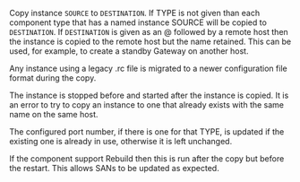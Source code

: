 Copy instance `SOURCE` to `DESTINATION`. If TYPE is not given than each
component type that has a named instance SOURCE will be copied to
`DESTINATION`. If `DESTINATION` is given as an @ followed by a remote
host then the instance is copied to the remote host but the name
retained. This can be used, for example, to create a standby Gateway on
another host.

Any instance using a legacy .rc file is migrated to a newer
configuration file format during the copy.

The instance is stopped before and started after the instance is copied.
It is an error to try to copy an instance to one that already exists
with the same name on the same host.

The configured port number, if there is one for that TYPE, is updated if
the existing one is already in use, otherwise it is left unchanged.

If the component support Rebuild then this is run after the copy but
before the restart. This allows SANs to be updated as expected.
